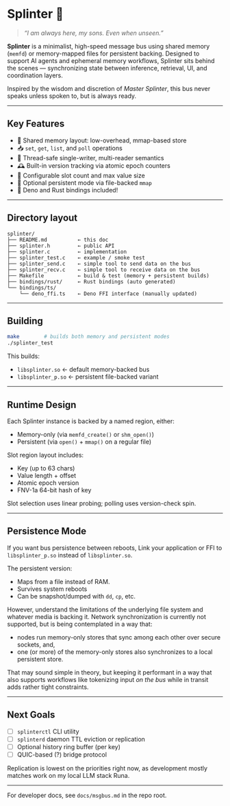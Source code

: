 # Splinter 🐀

> _“I am always here, my sons. Even when unseen.”_

**Splinter** is a minimalist, high-speed message bus using shared memory
(`memfd`) or memory-mapped files for persistent backing. Designed to support AI
agents and ephemeral memory workflows, Splinter sits behind the scenes —
synchronizing state between inference, retrieval, UI, and coordination layers.

Inspired by the wisdom and discretion of _Master Splinter_, this bus never
speaks unless spoken to, but is always ready.

---

## Key Features

- 🧠 Shared memory layout: low-overhead, mmap-based store
- 📥 `set`, `get`, `list`, and `poll` operations
- 🧵 Thread-safe single-writer, multi-reader semantics
- 🕰️ Built-in version tracking via atomic epoch counters
- 🔧 Configurable slot count and max value size
- 💾 Optional persistent mode via file-backed `mmap`
- 🦕 Deno and Rust bindings included!

---

## Directory layout

```
splinter/
├── README.md          ← this doc
├── splinter.h         ← public API
├── splinter.c         ← implementation
├── splinter_test.c    ← example / smoke test
├── splinter_send.c    ← simple tool to send data on the bus
├── splinter_recv.c    ← simple tool to receive data on the bus
├── Makefile           ← build & test (memory + persistent builds)
├── bindings/rust/     ← Rust bindings (auto generated)
└── bindings/ts/
    └── deno_ffi.ts    ← Deno FFI interface (manually updated)
```

---

## Building

```bash
make        # builds both memory and persistent modes
./splinter_test
```

This builds:

- `libsplinter.so` ← default memory-backed bus
- `libsplinter_p.so` ← persistent file-backed variant

---

## Runtime Design

Each Splinter instance is backed by a named region, either:

- Memory-only (via `memfd_create()` or `shm_open()`)
- Persistent (via `open()` + `mmap()` on a regular file)

Slot region layout includes:

- Key (up to 63 chars)
- Value length + offset
- Atomic epoch version
- FNV-1a 64-bit hash of key

Slot selection uses linear probing; polling uses version-check spin.

---

## Persistence Mode

If you want bus persistence between reboots, Link your application or FFI to
`libsplinter_p.so` instead of `libsplinter.so`.

The persistent version:

- Maps from a file instead of RAM.
- Survives system reboots
- Can be snapshot/dumped with `dd`, `cp`, etc.

However, understand the limitations of the underlying file system and whatever
media is backing it. Network synchronization is currently not supported, but is
being contemplated in a way that:

- nodes run memory-only stores that sync among each other over secure sockets,
  and,
- one (or more) of the memory-only stores also synchronizes to a local
  persistent store.

That may sound simple in theory, but keeping it performant in a way that also
supports workflows like tokenizing input _on the bus_ while in transit adds
rather tight constraints.

---

## Next Goals

- [ ] `splinterctl` CLI utility
- [ ] `splinterd` daemon TTL eviction or replication
- [ ] Optional history ring buffer (per key)
- [ ] QUIC-based (?) bridge protocol

Replication is lowest on the priorities right now, as development mostly matches
work on my local LLM stack Runa.

---

For developer docs, see `docs/msgbus.md` in the repo root.

